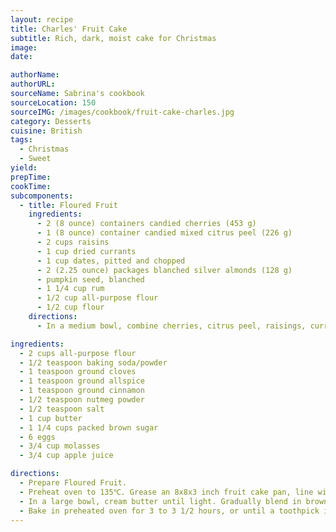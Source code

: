 ```yaml
---
layout: recipe
title: Charles' Fruit Cake
subtitle: Rich, dark, moist cake for Christmas
image:
date:

authorName:
authorURL:
sourceName: Sabrina's cookbook
sourceLocation: 150
sourceIMG: /images/cookbook/fruit-cake-charles.jpg
category: Desserts
cuisine: British
tags:
  - Christmas
  - Sweet
yield:
prepTime:
cookTime:
subcomponents:
  - title: Floured Fruit
    ingredients:
      - 2 (8 ounce) containers candied cherries (453 g)
      - 1 (8 ounce) container candied mixed citrus peel (226 g)
      - 2 cups raisins
      - 1 cup dried currants
      - 1 cup dates, pitted and chopped
      - 2 (2.25 ounce) packages blanched silver almonds (128 g)
      - pumpkin seed, blanched
      - 1 1/4 cup rum
      - 1/2 cup all-purpose flour
      - 1/2 cup flour
    directions:
      - In a medium bowl, combine cherries, citrus peel, raisings, currants, dates, almonds, and pumpkin seeds. Stir in rum, let stand for 2 hours. Dredge soaked fruit with 1/2 cup flour.

ingredients:
  - 2 cups all-purpose flour
  - 1/2 teaspoon baking soda/powder
  - 1 teaspoon ground cloves
  - 1 teaspoon ground allspice
  - 1 teaspoon ground cinnamon
  - 1/2 teaspoon nutmeg powder
  - 1/2 teaspoon salt
  - 1 cup butter
  - 1 1/4 cups packed brown sugar
  - 6 eggs
  - 3/4 cup molasses
  - 3/4 cup apple juice

directions:
  - Prepare Floured Fruit.
  - Preheat oven to 135℃. Grease an 8x8x3 inch fruit cake pan, line with parchment paper, and grease again. In a small bowl, mix together 2 cups flour, baking soda, cloves, allspice, cinnamon, nutmeg and salt; set aside.
  - In a large bowl, cream butter until light. Gradually blend in brown sugar and eggs. Mix together molasses and apple juice. Beat into butter mixture alternately with flour mixture, making 4 dry and 3 liquid additions. Fold in floured fruit. Turn batter into prepared pan.
  - Bake in preheated oven for 3 to 3 1/2 hours, or until a toothpick inserted into the center of cake comes out clean. Remove from pan, and lift off paper. Cool cake complteely, then wrap loosely in waxed paper. Store in an airtight container.
---
```


